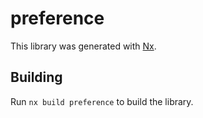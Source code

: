 # preference

This library was generated with [Nx](https://nx.dev).

## Building

Run `nx build preference` to build the library.
